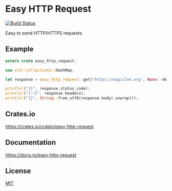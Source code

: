 Easy HTTP Request
====================

[![Build Status](https://travis-ci.org/magiclen/easy-http-request.svg?branch=master)](https://travis-ci.org/magiclen/easy-http-request)

Easy to send HTTP/HTTPS requests.

## Example

```rust
extern crate easy_http_request;

use std::collections::HashMap;

let response = easy_http_request::get("https://magiclen.org", None::<HashMap<&'static str, &'static str>>, None::<HashMap<&'static str, &'static str>>).unwrap();

println!("{}", response.status_code);
println!("{:?}", response.headers);
println!("{}", String::from_utf8(response.body).unwrap());
```

## Crates.io

https://crates.io/crates/easy-http-request

## Documentation

https://docs.rs/easy-http-request

## License

[MIT](LICENSE)